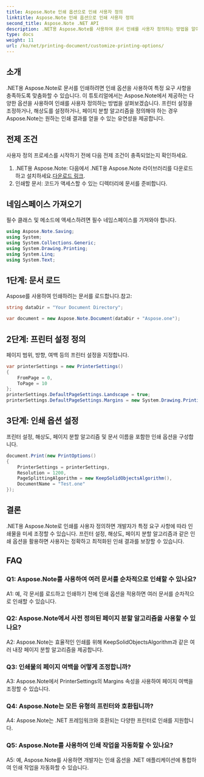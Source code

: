 ```yaml
---
title: Aspose.Note 인쇄 옵션으로 인쇄 사용자 정의
linktitle: Aspose.Note 인쇄 옵션으로 인쇄 사용자 정의
second_title: Aspose.Note .NET API
description: .NET용 Aspose.Note를 사용하여 문서 인쇄를 사용자 정의하는 방법을 알아보세요. 최적의 인쇄를 위해 설정을 미세 조정합니다.
type: docs
weight: 11
url: /ko/net/printing-document/customize-printing-options/
---
```

## 소개

.NET용 Aspose.Note로 문서를 인쇄하려면 인쇄 옵션을 사용하여 특정 요구 사항을 충족하도록 맞춤화할 수 있습니다. 이 튜토리얼에서는 Aspose.Note에서 제공하는 다양한 옵션을 사용하여 인쇄를 사용자 정의하는 방법을 살펴보겠습니다. 프린터 설정을 조정하거나, 해상도를 설정하거나, 페이지 분할 알고리즘을 정의해야 하는 경우 Aspose.Note는 원하는 인쇄 결과를 얻을 수 있는 유연성을 제공합니다.

## 전제 조건

사용자 정의 프로세스를 시작하기 전에 다음 전제 조건이 충족되었는지 확인하세요.

1.  .NET용 Aspose.Note: 다음에서 .NET용 Aspose.Note 라이브러리를 다운로드하고 설치하세요.[다운로드 링크](https://releases.aspose.com/note/net/).
2. 인쇄할 문서: 코드가 액세스할 수 있는 디렉터리에 문서를 준비합니다.

## 네임스페이스 가져오기

필수 클래스 및 메소드에 액세스하려면 필수 네임스페이스를 가져와야 합니다.

```csharp
using Aspose.Note.Saving;
using System;
using System.Collections.Generic;
using System.Drawing.Printing;
using System.Linq;
using System.Text;
```

## 1단계: 문서 로드

Aspose를 사용하여 인쇄하려는 문서를 로드합니다.참고:

```csharp
string dataDir = "Your Document Directory";

var document = new Aspose.Note.Document(dataDir + "Aspose.one");

```

## 2단계: 프린터 설정 정의

페이지 범위, 방향, 여백 등의 프린터 설정을 지정합니다.

```csharp
var printerSettings = new PrinterSettings()
{
    FromPage = 0,
    ToPage = 10
};
printerSettings.DefaultPageSettings.Landscape = true;
printerSettings.DefaultPageSettings.Margins = new System.Drawing.Printing.Margins(50, 50, 150, 50);
```

## 3단계: 인쇄 옵션 설정

프린터 설정, 해상도, 페이지 분할 알고리즘 및 문서 이름을 포함한 인쇄 옵션을 구성합니다.

```csharp
document.Print(new PrintOptions()
{
    PrinterSettings = printerSettings,
    Resolution = 1200,
    PageSplittingAlgorithm = new KeepSolidObjectsAlgorithm(),
    DocumentName = "Test.one"
});
```

## 결론

.NET용 Aspose.Note로 인쇄를 사용자 정의하면 개발자가 특정 요구 사항에 따라 인쇄물을 미세 조정할 수 있습니다. 프린터 설정, 해상도, 페이지 분할 알고리즘과 같은 인쇄 옵션을 활용하면 사용자는 정확하고 최적화된 인쇄 결과를 보장할 수 있습니다.

## FAQ

### Q1: Aspose.Note를 사용하여 여러 문서를 순차적으로 인쇄할 수 있나요?

A1: 예, 각 문서를 로드하고 인쇄하기 전에 인쇄 옵션을 적용하면 여러 문서를 순차적으로 인쇄할 수 있습니다.

### Q2: Aspose.Note에서 사전 정의된 페이지 분할 알고리즘을 사용할 수 있나요?

A2: Aspose.Note는 효율적인 인쇄를 위해 KeepSolidObjectsAlgorithm과 같은 여러 내장 페이지 분할 알고리즘을 제공합니다.

### Q3: 인쇄물의 페이지 여백을 어떻게 조정합니까?

A3: Aspose.Note에서 PrinterSettings의 Margins 속성을 사용하여 페이지 여백을 조정할 수 있습니다.

### Q4: Aspose.Note는 모든 유형의 프린터와 호환됩니까?

A4: Aspose.Note는 .NET 프레임워크와 호환되는 다양한 프린터로 인쇄를 지원합니다.

### Q5: Aspose.Note를 사용하여 인쇄 작업을 자동화할 수 있나요?

A5: 예, Aspose.Note를 사용하면 개발자는 인쇄 옵션을 .NET 애플리케이션에 통합하여 인쇄 작업을 자동화할 수 있습니다.